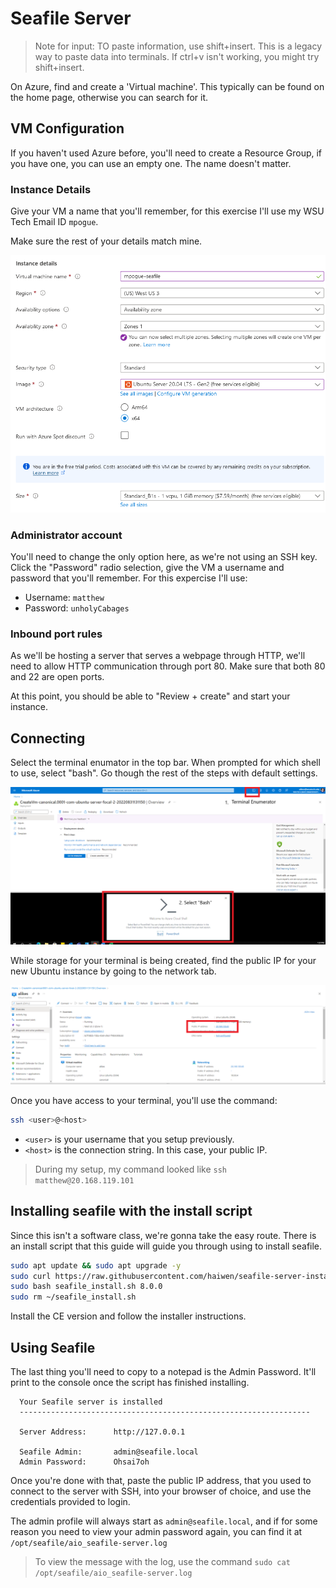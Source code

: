 # Seafile Server

> Note for input: TO paste information, use shift+insert. This is a legacy way to paste data into terminals. If ctrl+v isn't working, you might try shift+insert.

On Azure, find and create a 'Virtual machine'. This typically can be found on the home page, otherwise you can search for it.

## VM Configuration

If you haven't used Azure before, you'll need to create a Resource Group, if you have one, you can use an empty one. The name doesn't matter.

### Instance Details
Give your VM a name that you'll remember, for this exercise I'll use my WSU Tech Email ID `mpogue`.

Make sure the rest of your details match mine.

![Instance Details for your VM](../img/SEAF_instance_details.png)

### Administrator account

You'll need to change the only option here, as we're not using an SSH key. Click the "Password" radio selection, give the VM a username and password that you'll remember. For this expercise I'll use:

- Username: `matthew`
- Password: `unholyCabages`

### Inbound port rules

As we'll be hosting a server that serves a webpage through HTTP, we'll need to allow HTTP communication through port 80. Make sure that both 80 and 22 are open ports.

At this point, you should be able to "Review + create" and start your instance.

## Connecting

Select the terminal enumator in the top bar. When prompted for which shell to use, select "bash". Go though the rest of the steps with default settings.

![Example for opening bash terminal](../img/AZR_bash_guide.png)

While storage for your terminal is being created, find the public IP for your new Ubuntu instance by going to the network tab.

![Example for finding your instance public IP](../img/AZR_public_ip.png)

Once you have access to your terminal, you'll use the command:

```bash
ssh <user>@<host>
```

- `<user>` is your username that you setup previously.
- `<host>` is the connection string. In this case, your public IP.

> During my setup, my command looked like `ssh matthew@20.168.119.101`

## Installing seafile with the install script

Since this isn't a software class, we're gonna take the easy route. There is an install script that this guide will guide you through using to install seafile.

```bash
sudo apt update && sudo apt upgrade -y
sudo curl https://raw.githubusercontent.com/haiwen/seafile-server-installer/master/seafile-8.0_ubuntu -o seafile_install.sh
sudo bash seafile_install.sh 8.0.0
sudo rm ~/seafile_install.sh
```

Install the CE version and follow the installer instructions.

## Using Seafile

The last thing you'll need to copy to a notepad is the Admin Password. It'll print to the console once the script has finished installing.

```
  Your Seafile server is installed
  -----------------------------------------------------------------

  Server Address:      http://127.0.0.1

  Seafile Admin:       admin@seafile.local
  Admin Password:      Ohsai7oh
```

Once you're done with that, paste the public IP address, that you used to connect to the server with SSH, into your browser of choice, and use the credentials provided to login.

The admin profile will always start as `admin@seafile.local`, and if for some reason you need to view your admin password again, you can find it at `/opt/seafile/aio_seafile-server.log`

> To view the message with the log, use the command `sudo cat /opt/seafile/aio_seafile-server.log`